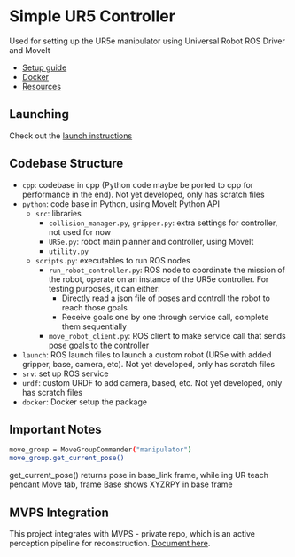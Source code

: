# Simple UR5 Controller
Used for setting up the UR5e manipulator using Universal Robot ROS Driver and MoveIt
- [Setup guide](wiki/setup.md#dependency)
- [Docker](wiki/setup.md#docker)
- [Resources](wiki/resource.md)

## Launching
Check out the [launch instructions](wiki/launching.md)

## Codebase Structure
- `cpp`: codebase in cpp (Python code maybe be ported to cpp for performance in the end). Not yet developed, only has scratch files 
- `python`: code base in Python, using MoveIt Python API
    - `src`: libraries
        - `collision_manager.py`, `gripper.py`: extra settings for controller, not used for now
        - `UR5e.py`: robot main planner and controller, using MoveIt
        - `utility.py`
    - `scripts.py`: executables to run ROS nodes 
        - `run_robot_controller.py`: ROS node to coordinate the mission of the robot, operate on an instance of the UR5e controller. For testing purposes, it can either:
            - Directly read a json file of poses and controll the robot to reach those goals
            - Receive goals one by one through service call, complete them sequentially
        - `move_robot_client.py`: ROS client to make service call that sends pose goals to the controller
- `launch`: ROS launch files to launch a custom robot (UR5e with added gripper, base, camera, etc). Not yet developed, only has scratch files 
- `srv`: set up ROS service
- `urdf`: custom URDF to add camera, based, etc. Not yet developed, only has scratch files 
- `docker`: Docker setup the package


## Important Notes
```bash
move_group = MoveGroupCommander("manipulator")
move_group.get_current_pose()
```

get_current_pose() returns pose in base_link frame, while ing UR teach pendant Move tab, frame Base shows XYZRPY in base frame

## MVPS Integration
This project integrates with MVPS - private repo, which is an active perception pipeline for reconstruction. [Document here](wiki/mvps_integration.md).
